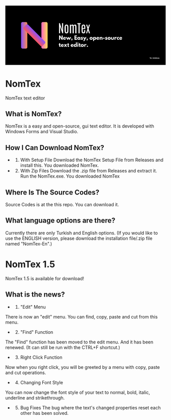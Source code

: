 ![NomTex](./docs/picture-files/NomTex.png)
# NomTex
NomTex text editor

## What is NomTex?

 NomTex is a easy and open-source, gui text editor. It is developed with Windows Forms and Visual Studio.

## How I Can Download NomTex?

 - 1. With Setup File
     Download the NomTex Setup File from Releases
     and install this. You downloaded NomTex.
 - 2. With Zip Files
     Download the .zip file from Releases and extract it.
     Run the NomTex.exe. You downloaded NomTex

## Where Is The Source Codes? 
  Source Codes is at the this repo. You can download it.

## What language options are there?
  Currently there are only Turkish and English options. (If you would like to use the ENGLISH version, please download the installation file/.zip file named "NomTex-En".)

# NomTex 1.5

NomTex 1.5 is available for download!

## What is the news?

- 1. "Edit" Menu

 There is now an "edit" menu. You can find, copy, paste and cut from this menu.

- 2. "Find" Function

 The "Find" function has been moved to the edit menu. And it has been renewed. (It can still be run with the CTRL+F shortcut.)

- 3. Right Click Function

 Now when you right click, you will be greeted by a menu with copy, paste and cut operations.

- 4. Changing Font Style

 You can now change the font style of your text to normal, bold, italic, underline and strikethrough.

- 5. Bug Fixes
 The bug where the text's changed properties reset each other has been solved.



